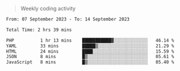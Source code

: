 > Weekly coding activity
<!--START_SECTION:waka-->

```txt
From: 07 September 2023 - To: 14 September 2023

Total Time: 2 hrs 39 mins

PHP          1 hr 13 mins    ███████████▓░░░░░░░░░░░░░   46.14 %
YAML         33 mins         █████▒░░░░░░░░░░░░░░░░░░░   21.29 %
HTML         24 mins         ████░░░░░░░░░░░░░░░░░░░░░   15.59 %
JSON         8 mins          █▒░░░░░░░░░░░░░░░░░░░░░░░   05.61 %
JavaScript   8 mins          █▒░░░░░░░░░░░░░░░░░░░░░░░   05.40 %
```

<!--END_SECTION:waka-->
